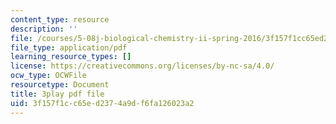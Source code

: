 ```yaml
---
content_type: resource
description: ''
file: /courses/5-08j-biological-chemistry-ii-spring-2016/3f157f1cc65ed2374a9df6fa126023a2_PgMAfWpOuf0.pdf
file_type: application/pdf
learning_resource_types: []
license: https://creativecommons.org/licenses/by-nc-sa/4.0/
ocw_type: OCWFile
resourcetype: Document
title: 3play pdf file
uid: 3f157f1c-c65e-d237-4a9d-f6fa126023a2
---
```

